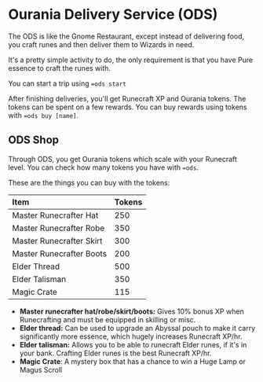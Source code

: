 # Ourania Delivery Service \(ODS\)

The ODS is like the Gnome Restaurant, except instead of delivering food, you craft runes and then deliver them to Wizards in need.

It's a pretty simple activity to do, the only requirement is that you have Pure essence to craft the runes with.

 You can start a trip using `=ods start`

After finishing deliveries, you'll get Runecraft XP and Ourania tokens. The tokens can be spent on a few rewards. You can buy rewards using tokens with `=ods buy [name]`.

## ODS Shop

Through ODS, you get Ourania tokens which scale with your Runecraft level. You can check how many tokens you have with `=ods`. 

These are the things you can buy with the tokens:

| Item | Tokens |
| :--- | :--- |
| Master Runecrafter Hat | 250 |
| Master Runecrafter Robe | 350 |
| Master Runecrafter Skirt | 300 |
| Master Runecrafter Boots | 200 |
| Elder Thread | 500 |
| Elder Talisman | 350 |
| Magic Crate | 115 |

* **Master runecrafter hat/robe/skirt/boots:** Gives 10% bonus XP when Runecrafting and must be equipped in skilling or misc.
* **Elder thread:** Can be used to upgrade an Abyssal pouch to make it carry significantly more essence, which hugely increases Runecraft XP/hr.
* **Elder talisman:** Allows you to be able to runecraft Elder runes, if it's in your bank. Crafting Elder runes is the best Runecraft XP/hr.
* **Magic Crate**: A mystery box that has a chance to win a Huge Lamp or Magus Scroll

